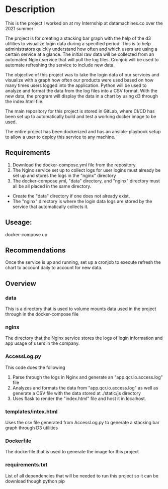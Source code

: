 # Description
This is the project I worked on at my Internship at datamachines.co over the 2021 summer

The project is for creating a stacking bar graph with the help of the d3 utilities to visualize login data during a specified period. This is to help administrators quickly understand how often and which users are using a certain service at a glance. The initial raw data will be collected from an automated Nginx service that will pull the log files. Cronjob will be used to automate refreshing the service to include new data.

The objective of this project was to take the login data of our services and visualize with a graph how often our products were used based on how many times users logged into the application. Python will be used to analyze and format the data from the log files into a CSV format. With the new data, the program will display the data in a chart by using d3 through the index.html file. 

The main repository for this project is stored in GitLab, where CI/CD has been set up to automatically build and test a working docker image to be used. 

The entire project has been dockerized and has an ansible-playbook setup to allow a user to deploy this service to any machine.

## Requirements
1. Download the docker-compose.yml file from the repository. 
2. The Nginx service set up to collect logs for user logins must already be set up and stores the logs in the "nginx" directory
3. The docker-compose.yml, "data" directory, and "nginx" directory must all be all placed in the same directory.

  - Create the "data" directory if one does not already exist. 
  - The "nginx" directory is where the login data logs are stored by the service that automatically collects it. 

## Useage:
docker-compose up

## Recommendations 
Once the service is up and running, set up a cronjob to execute refresh the chart to account daily to account for new data.

## Overview

### data
This is a directory that is used to volume mounts data used in the project through in the docker-compose file

### nginx
The directory that the Nginx service stores the logs of login information and app usage of users in the company.

### AccessLog.py
This code does the following
  1. Parse through the logs in Nginx and generate an "app.qcr.io.access.log" file
  2. Analyzes and formats the data from "app.qcr.io.access.log" as well as generate a CSV file with the data stored at ./static/js directory
  3. Uses flask to render the "index.html" file and host it in localhost.

### templates/intex.html
Uses the csv file generated from AccessLog.py to generate a stacking bar graph through D3 utilities

### Dockerfile
The dockerfile that is used to generate the image for this project

### requirements.txt
List of all dependencies that will be needed to run this project so it can be download though python pip

